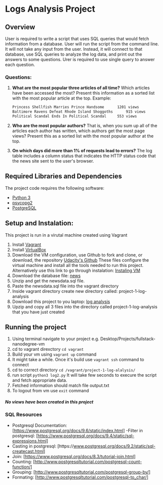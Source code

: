 # Logs Analysis Project

## Overview
User is required to write a script that uses SQL queries that would fetch information from a database.
User will run the script from the command line. It will not take any input from the user. Instead, it will connect to that database, use SQL queries to analyze the log data, and print out the answers to some questions.
Urer is required to use single query to answer each question.
### Questions:
1. **What are the most popular three articles of all time?**
	Which articles have been accessed the most? Present this information as a sorted list with the most popular article at the top.
	Example:
	```bash
	Princess Shellfish Marries Prince Handsome		1201 views
 	Baltimore Ravens Defeat Rhode Island Shoggoths		915 views
 	Political Scandal Ends In Political Scandal		553 views
 	```

1. **Who are the most popular authors?**
	That is, when you sum up all of the articles each author has written, which authors get the most page views? Present this as a sorted list with the most popular author at the top.
1. **On which days did more than 1% of requests lead to errors?**
	The log table includes a column status that indicates the HTTP status code that the news site sent to the user's browser.

## Required Libraries and Dependencies
The project code requires the following software:

- [Python 3](https://www.python.org/downloads/)
- [psycopg2](https://pypi.org/project/psycopg2/) 
- [PostgreSQL](https://www.postgresql.org/download/)

## Setup and Instalation:
This project is run in a virutal machine created using Vagrant

1. Install [Vagrant](https://www.vagrantup.com/)
1. Install [VirtualBox](https://www.virtualbox.org/)
1. Download the VM configuration, use Github to fork and clone, or download, the repository [Udacity's Github](https://github.com/udacity/fullstack-nanodegree-vm)
These files configure the virtual machine and install all the tools needed to run this project.
Alternatively use this link to go through instalation: [Instaling VM](https://classroom.udacity.com/nanodegrees/nd004/parts/51200cee-6bb3-4b55-b469-7d4dd9ad7765/modules/c57b57d4-29a8-4c5f-9bb8-5d53df3e48f4/lessons/5475ecd6-cfdb-4418-85a2-f2583074c08d/concepts/14c72fe3-e3fe-4959-9c4b-467cf5b7c3a0)
1. Download the database file: [news](https://d17h27t6h515a5.cloudfront.net/topher/2016/August/57b5f748_newsdata/newsdata.zip)
1. Unzip and get the newsdata.sql file.
1. Paste the newsdata.sql file into the vagrant directory
1. Inside  vagrant directory create new directory called: project-1-log-analysis
1. Download this project to you laptop: [log analysis](https://github.com/ErwinWoz/project-1-log-alalysis)
1. Upzip and copy all 3 files into the directory called project-1-log-analysis that you have just created

## Running the project
1. Using terminal navigate to your project e.g. Desktop/Projects/fullstack-nanodegree-vm
1. cd to vagrant direxctory
`cd vagrant`
1. Build your vm using
`vagrant up` command
1. It might take a while. Once it's build use
`vagrant ssh` command to connect
1. cd to correct directory 
`cd /vagrant/project-1-log-alalysis/`
1. run script
`python3 log2.py`
It will take few seconds to execure the script and fetch appropriate data.
1. Fetched information should match file output.txt 
1. To logout from vm use
`exit` command

##### No views have been created in this project






### SQL Resources
- Postgresql Documentation: [https://www.postgresql.org/docs/9.6/static/index.html]
-Filter in postgresql: [https://www.postgresql.org/docs/9.4/static/sql-expressions.html]
- Casting in postgresql: [https://​www.postgresql.org/docs/9.2/static/sql-createcast.html]
- Join: [https://www.postgresql.org/docs/8.3/tutorial-join.html]
- Counting: [​http://www.postgresqltutorial.com/postgresql-count-function/]
- Grouping: [http://www.postgresqltutorial.com/postgresql-group-by/]
- Formating: [​http://www.postgresqltutorial.com/postgresql-to_char/]


